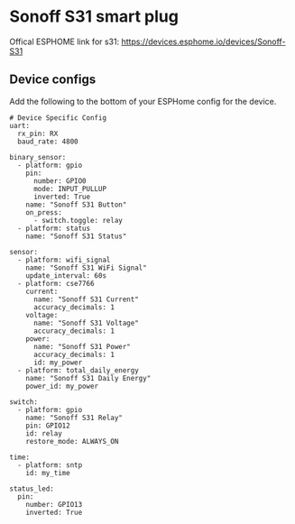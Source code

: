 # Sonoff S31 smart plug

Offical ESPHOME link for s31: https://devices.esphome.io/devices/Sonoff-S31

## Device configs
Add the following to the bottom of your ESPHome config for the device.
```
# Device Specific Config
uart:
  rx_pin: RX
  baud_rate: 4800

binary_sensor:
  - platform: gpio
    pin:
      number: GPIO0
      mode: INPUT_PULLUP
      inverted: True
    name: "Sonoff S31 Button"
    on_press:
      - switch.toggle: relay
  - platform: status
    name: "Sonoff S31 Status"

sensor:
  - platform: wifi_signal
    name: "Sonoff S31 WiFi Signal"
    update_interval: 60s
  - platform: cse7766
    current:
      name: "Sonoff S31 Current"
      accuracy_decimals: 1
    voltage:
      name: "Sonoff S31 Voltage"
      accuracy_decimals: 1
    power:
      name: "Sonoff S31 Power"
      accuracy_decimals: 1
      id: my_power
  - platform: total_daily_energy
    name: "Sonoff S31 Daily Energy"
    power_id: my_power

switch:
  - platform: gpio
    name: "Sonoff S31 Relay"
    pin: GPIO12
    id: relay
    restore_mode: ALWAYS_ON

time:
  - platform: sntp
    id: my_time

status_led:
  pin:
    number: GPIO13
    inverted: True
```

